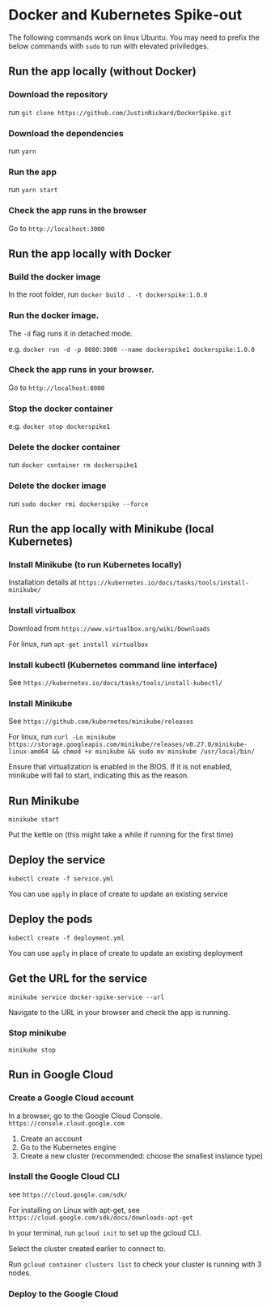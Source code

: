# Docker and Kubernetes Spike-out

The following commands work on linux Ubuntu. You may need to prefix the below commands with `sudo` to run with elevated priviledges.

## Run the app locally (without Docker)

### Download the repository

run `git clone https://github.com/JustinRickard/DockerSpike.git`

### Download the dependencies

run `yarn`

### Run the app

run `yarn start`

### Check the app runs in the browser

Go to `http://localhost:3000`


## Run the app locally with Docker

### Build the docker image

In the root folder, run `docker build . -t dockerspike:1.0.0`

### Run the docker image.

The `-d` flag runs it in detached mode.

e.g. `docker run -d -p 8080:3000 --name dockerspike1 dockerspike:1.0.0`

### Check the app runs in your browser.

Go to `http://localhost:8080`

### Stop the docker container

e.g. `docker stop dockerspike1`

### Delete the docker container

run `docker container rm dockerspike1`

### Delete the docker image

run `sudo docker rmi dockerspike --force`


## Run the app locally with Minikube (local Kubernetes)

### Install Minikube (to run Kubernetes locally)

Installation details at `https://kubernetes.io/docs/tasks/tools/install-minikube/`

### Install virtualbox

Download from `https://www.virtualbox.org/wiki/Downloads`

For linux, run `apt-get install virtualbox`

### Install kubectl (Kubernetes command line interface)

See `https://kubernetes.io/docs/tasks/tools/install-kubectl/`

### Install Minikube

See `https://github.com/kubernetes/minikube/releases`

For linux, run `curl -Lo minikube https://storage.googleapis.com/minikube/releases/v0.27.0/minikube-linux-amd64 && chmod +x minikube && sudo mv minikube /usr/local/bin/`

Ensure that virtualization is enabled in the BIOS. If it is not enabled, minikube will fail to start, indicating this as the reason.

## Run Minikube
`minikube start`

Put the kettle on (this might take a while if running for the first time)

## Deploy the service
`kubectl create -f service.yml`

You can use `apply` in place of create to update an existing service

## Deploy the pods
`kubectl create -f deployment.yml`

You can use `apply` in place of create to update an existing deployment

## Get the URL for the service
`minikube service docker-spike-service --url`

Navigate to the URL in your browser and check the app is running.

### Stop minikube
`minikube stop`


## Run in Google Cloud

### Create a Google Cloud account

In a browser, go to the Google Cloud Console. `https://console.cloud.google.com`

1. Create an account
2. Go to the Kubernetes engine
3. Create a new cluster (recommended: choose the smallest instance type)

### Install the Google Cloud CLI

see `https://cloud.google.com/sdk/`

For installing on Linux with apt-get, see `https://cloud.google.com/sdk/docs/downloads-apt-get`

In your terminal, run `gcloud init` to set up the gcloud CLI.

Select the cluster created earlier to connect to.

Run `gcloud container clusters list` to check your cluster is running with 3 nodes.

### Deploy to the Google Cloud

